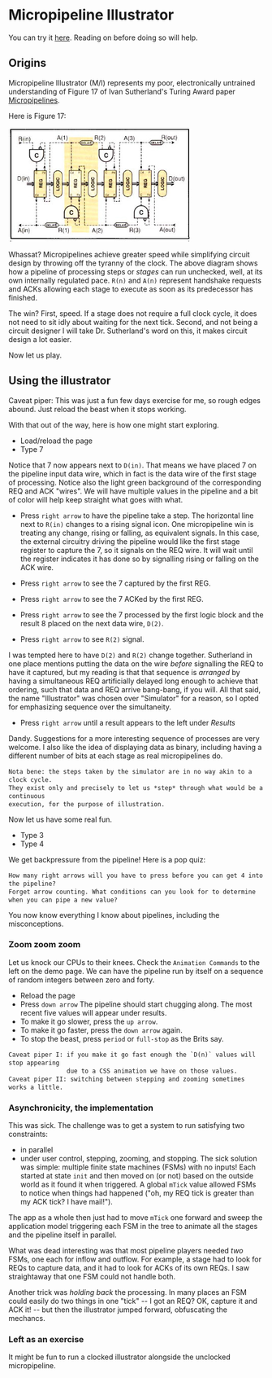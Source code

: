 # Micropipeline Illustrator

You can try it [here](https://kennytilton.github.io/micropipeline/). Reading on before doing so will help.

## Origins
Micropipeline Illustrator (M/I) represents my poor, electronically untrained understanding of Figure 17 of Ivan Sutherland's Turing Award paper [Micropipelines](https://dl.acm.org/citation.cfm?id=63532).

Here is Figure 17:

![Figure 17](https://github.com/kennytilton/kennytilton.github.io/blob/master/micropipeline/public/micropipeline.jpg) 

Whassat? Micropipelines achieve greater speed while simplifying circuit design by throwing off the tyranny of the clock. The above diagram shows how a pipeline of processing steps or *stages* can run unchecked, well, at its own internally regulated pace. `R(n)` and `A(n)` represent handshake requests and ACKs allowing each stage to execute as soon as its predecessor has finished.

The win? First, speed. If a stage does not require a full clock cycle, it does not need to sit idly about waiting for the next tick. Second, and not being a circuit designer I will take Dr. Sutherland's word on this, it makes circuit design a lot easier.

Now let us play.
## Using the illustrator
Caveat piper: This was just a fun few days exercise for me, so rough edges abound. Just reload the beast when it stops working.

With that out of the way, here is how one might start exploring.

* Load/reload the page
* Type 7

Notice that 7 now appears next to `D(in)`. That means we have placed 7 on the pipeline input data wire, which in fact is the data wire of the first stage of processing. Notice also the light green background of the corresponding REQ and ACK "wires". We will have multiple values in the pipeline and a bit of color will help keep straight what goes with what.

* Press `right arrow` to have the pipeline take a step. 
The horizontal line next to `R(in)` changes to a rising signal icon. One micropipeline win is treating any change, rising or falling, as equivalent signals. In this case, the external circuitry driving the pipeline would like the first stage register to capture the 7, so it signals on the REQ wire. It will wait until the register indicates it has done so by signalling rising or falling on the ACK wire.

* Press `right arrow` to see the 7 captured by the first REG.
* Press `right arrow` to see the 7 ACKed by the first REG.
* Press `right arrow` to see the 7 processed by the first logic block and the result 8 placed on the next data wire, `D(2)`.
* Press `right arrow` to see `R(2)` signal.

I was tempted here to have `D(2)` and `R(2)` change together. Sutherland in one place mentions putting the data on the wire *before* signalling the REQ to have it captured, but my reading is that that sequence is *arranged* by having a simultaneous REQ artificially delayed long enough to achieve that ordering, such that data and REQ arrive bang-bang, if you will. All that said, the name "Illustrator" was chosen over "Simulator" for a reason, so I opted for emphasizing sequence over the simultaneity.

* Press `right arrow` until a result appears to the left under *Results*

Dandy. Suggestions for a more interesting sequence of processes are very welcome. I also like the idea of displaying data as binary, including having a different number of bits at each stage as real micropipelines do.

````
Nota bene: the steps taken by the simulator are in no way akin to a clock cycle. 
They exist only and precisely to let us *step* through what would be a continuous
execution, for the purpose of illustration.
````
Now let us have some real fun.

* Type 3
* Type 4

We get backpressure from the pipeline! Here is a pop quiz:
````
How many right arrows will you have to press before you can get 4 into the pipeline?
Forget arrow counting. What conditions can you look for to determine when you can pipe a new value?
````
You now know everything I know about pipelines, including the misconceptions.
### Zoom zoom zoom
Let us knock our CPUs to their knees. Check the `Animation Commands` to the left on the demo page. We can have the pipeline run by itself on a sequence of random integers between zero and forty. 
* Reload the page
* Press `down arrow`
The pipeline should start chugging along. The most recent five values will appear under results.
* To make it go slower, press the `up arrow`.
* To make it go faster, press the `down arrow` again.
* To stop the beast, press `period` or `full-stop` as the Brits say.

````
Caveat piper I: if you make it go fast enough the `D(n)` values will stop appearing
                due to a CSS animation we have on those values.
Caveat piper II: switching between stepping and zooming sometimes works a little.
````

### Asynchronicity, the implementation
This was sick. The challenge was to get a system to run satisfying two constraints:
* in parallel
* under user control, stepping, zooming, and stopping.
The sick solution was simple: multiple finite state machines (FSMs) with no inputs! Each started at state `init` and then moved on (or not) based on the outside world as it found it when triggered. A global `mTick` value allowed FSMs to notice when things had happened ("oh, my REQ tick is greater than my ACK tick? I have mail!").

The app as a whole then just had to move `mTick` one forward and sweep the application model triggering each FSM in the tree to animate all the stages and the pipeline itself in parallel.

What was dead interesting was that most pipeline players needed *two* FSMs, one each for inflow and outflow. For example, a stage had to look for REQs to capture data, and it had to look for ACKs of its own REQs. I saw straightaway that one FSM could not handle both.

Another trick was *holding back* the processing. In many places an FSM could easily do two things in one "tick" -- I got an REQ? OK, capture it and ACK it! -- but then the illustrator jumped forward, obfuscating the mechancs.

### Left as an exercise
It might be fun to run a clocked illustrator alongside the unclocked micropipeline.





